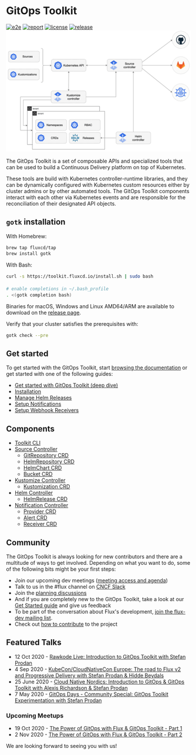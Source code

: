 # GitOps Toolkit

[![e2e](https://github.com/fluxcd/toolkit/workflows/e2e/badge.svg)](https://github.com/fluxcd/toolkit/actions)
[![report](https://goreportcard.com/badge/github.com/fluxcd/toolkit)](https://goreportcard.com/report/github.com/fluxcd/toolkit)
[![license](https://img.shields.io/github/license/fluxcd/toolkit.svg)](https://github.com/fluxcd/toolkit/blob/main/LICENSE)
[![release](https://img.shields.io/github/release/fluxcd/toolkit/all.svg)](https://github.com/fluxcd/toolkit/releases)
![overview](docs/diagrams/gitops-toolkit.png)

The GitOps Toolkit is a set of composable APIs and specialized tools
that can be used to build a Continuous Delivery platform on top of Kubernetes.

These tools are build with Kubernetes controller-runtime libraries, and they
can be dynamically configured with Kubernetes custom resources either by
cluster admins or by other automated tools.
The GitOps Toolkit components interact with each other via Kubernetes
events and are responsible for the reconciliation of their designated API objects.

## `gotk` installation

With Homebrew:

```sh
brew tap fluxcd/tap
brew install gotk
```

With Bash:

```sh
curl -s https://toolkit.fluxcd.io/install.sh | sudo bash

# enable completions in ~/.bash_profile
. <(gotk completion bash)
```

Binaries for macOS, Windows and Linux AMD64/ARM are available to download on the
[release page](https://github.com/fluxcd/toolkit/releases).

Verify that your cluster satisfies the prerequisites with:

```sh
gotk check --pre
```

## Get started

To get started with the GitOps Toolkit, start [browsing the documentation](https://toolkit.fluxcd.io)
or get started with one of the following guides:

- [Get started with GitOps Toolkit (deep dive)](https://toolkit.fluxcd.io/get-started/)
- [Installation](https://toolkit.fluxcd.io/guides/installation/)
- [Manage Helm Releases](https://toolkit.fluxcd.io/guides/helmreleases/)
- [Setup Notifications](https://toolkit.fluxcd.io/guides/notifications/)
- [Setup Webhook Receivers](https://toolkit.fluxcd.io/guides/webhook-receivers/)

## Components

- [Toolkit CLI](https://toolkit.fluxcd.io/cmd/gotk/)
- [Source Controller](https://toolkit.fluxcd.io/components/source/controller/)
    - [GitRepository CRD](https://toolkit.fluxcd.io/components/source/gitrepositories/)
    - [HelmRepository CRD](https://toolkit.fluxcd.io/components/source/helmrepositories/)
    - [HelmChart CRD](https://toolkit.fluxcd.io/components/source/helmcharts/)
    - [Bucket CRD](https://toolkit.fluxcd.io/components/source/buckets/)
- [Kustomize Controller](https://toolkit.fluxcd.io/components/kustomize/controller/)
    - [Kustomization CRD](https://toolkit.fluxcd.io/components/kustomize/kustomization/)
- [Helm Controller](https://toolkit.fluxcd.io/components/helm/controller/)
    - [HelmRelease CRD](https://toolkit.fluxcd.io/components/helm/helmreleases/)
- [Notification Controller](https://toolkit.fluxcd.io/components/notification/controller/)
    - [Provider CRD](https://toolkit.fluxcd.io/components/notification/provider/)
    - [Alert CRD](https://toolkit.fluxcd.io/components/notification/alert/)
    - [Receiver CRD](https://toolkit.fluxcd.io/components/notification/receiver/)

## Community

The GitOps Toolkit is always looking for new contributors and there are a multitude of ways to get involved. Depending on what you want to do, some of the following bits might be your first steps:

- Join our upcoming dev meetings ([meeting access and agenda](https://docs.google.com/document/d/1l_M0om0qUEN_NNiGgpqJ2tvsF2iioHkaARDeh6b70B0/view))
- Talk to us in the #flux channel on [CNCF Slack](https://slack.cncf.io/)
- Join the [planning discussions](https://github.com/fluxcd/toolkit/discussions)
- And if you are completely new to the GitOps Toolkit, take a look at our [Get Started guide](https://toolkit.fluxcd.io/get-started/) and give us feedback
- To be part of the conversation about Flux's development, [join the flux-dev mailing list](https://lists.cncf.io/g/cncf-flux-dev).
- Check out [how to contribute](CONTRIBUTING.md) to the project

## Featured Talks
- 12 Oct 2020 - [Rawkode Live: Introduction to GitOps Toolkit with Stefan Prodan](https://youtu.be/HqTzuOBP0eY)
- 4 Sep 2020 - [KubeCon/CloudNativeCon Europe: The road to Flux v2 and Progressive Delivery with Stefan Prodan & Hidde Beydals](https://youtu.be/8v94nUkXsxU)
- 25 June 2020 - [Cloud Native Nordics: Introduction to GitOps & GitOps Toolkit with Alexis Richardson & Stefan Prodan](https://youtu.be/qQBtSkgl7tI)
- 7 May 2020 - [GitOps Days - Community Special: GitOps Toolkit Experimentation with Stefan Prodan](https://youtu.be/WHzxunv4DKk?t=6521)

### Upcoming Meetups
- 19 Oct 2020 - [The Power of GitOps with Flux & GitOps Toolkit - Part 1](https://www.meetup.com/GitOps-Community/events/273640196/)
- 2 Nov 2020 - [The Power of GitOps with Flux & GitOps Toolkit - Part 2](https://www.meetup.com/GitOps-Community/events/273934676/)

We are looking forward to seeing you with us!
